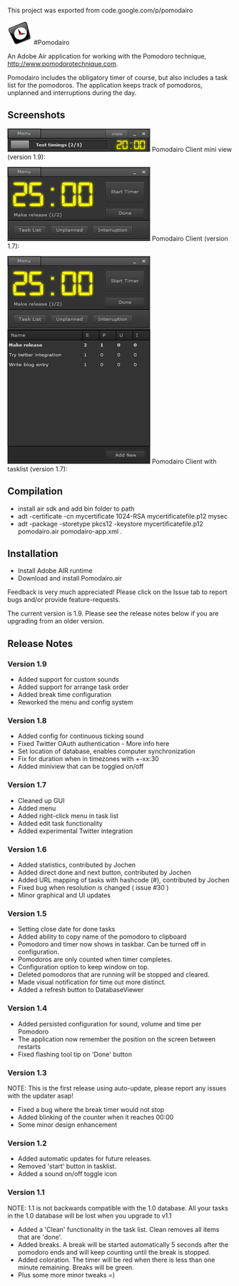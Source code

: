 This project was exported from code.google.com/p/pomodairo

![Pomodairo logo](logo.png)
#Pomodairo

An Adobe Air application for working with the Pomodoro technique, http://www.pomodorotechnique.com.

Pomodairo includes the obligatory timer of course, but also includes a task list for the pomodoros. The application keeps track of pomodoros, unplanned and interruptions during the day.

## Screenshots

![Mini mode](pomodairo_mini.png)
Pomodairo Client mini view (version 1.9):

![Standard view](pomodairo.png)
Pomodairo Client (version 1.7):

![Tasklist](pomodairo_tasklist.png)
Pomodairo Client with tasklist (version 1.7): 


## Compilation
* install air sdk and add bin folder to path
* adt -certificate -cn mycertificate 1024-RSA mycertificatefile.p12 mysec
* adt -package -storetype pkcs12 -keystore mycertificatefile.p12 pomodairo.air pomodairo-app.xml .

## Installation

*  Install Adobe AIR runtime
* Download and install Pomodairo.air

Feedback is very much appreciated! Please click on the Issue tab to report bugs and/or provide feature-requests.

The current version is 1.9. Please see the release notes below if you are upgrading from an older version.



## Release Notes

### Version 1.9

* Added support for custom sounds
* Added support for arrange task order
* Added break time configuration
* Reworked the menu and config system 

### Version 1.8

* Added config for continuous ticking sound
* Fixed Twitter OAuth authentication - More info here
* Set location of database, enables computer synchronization
* Fix for duration when in timezones with +-xx:30
* Added miniview that can be toggled on/off 

### Version 1.7

* Cleaned up GUI
* Added menu
* Added right-click menu in task list
* Added edit task functionality
* Added experimental Twitter integration 

### Version 1.6

* Added statistics, contributed by Jochen
* Added direct done and next button, contributed by Jochen
* Added URL mapping of tasks with hashcode (#), contributed by Jochen
* Fixed bug when resolution is changed ( issue #30 )
* Minor graphical and UI updates 

### Version 1.5

* Setting close date for done tasks
* Added ability to copy name of the pomodoro to clipboard
* Pomodoro and timer now shows in taskbar. Can be turned off in configuration.
* Pomodoros are only counted when timer completes.
* Configuration option to keep window on top.
* Deleted pomodoros that are running will be stopped and cleared.
* Made visual notification for time out more distinct.
* Added a refresh button to DatabaseViewer 

### Version 1.4

* Added persisted configuration for sound, volume and time per Pomodoro
* The application now remember the position on the screen between restarts
* Fixed flashing tool tip on 'Done' button 

### Version 1.3

NOTE: This is the first release using auto-update, please report any issues with the updater asap!

* Fixed a bug where the break timer would not stop
* Added blinking of the counter when it reaches 00:00
* Some minor design enhancement 

### Version 1.2

* Added automatic updates for future releases.
* Removed 'start' button in tasklist.
* Added a sound on/off toggle icon 

### Version 1.1

NOTE: 1.1 is not backwards compatible with the 1.0 database. All your tasks in the 1.0 database will be lost when you upgrade to v1.1

* Added a 'Clean' functionality in the task list. Clean removes all items that are 'done'.
* Added breaks. A break will be started automatically 5 seconds after the pomodoro ends and will keep counting until the break is stopped.
* Added coloration. The timer will be red when there is less than one minute remaining. Breaks will be green.
* Plus some more minor tweaks =) 

